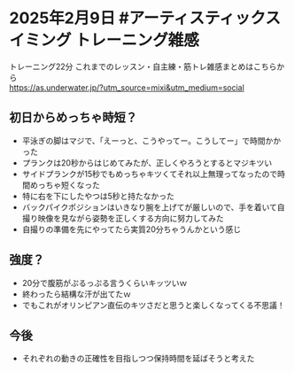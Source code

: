 # 2025年2月9日 #アーティスティックスイミング トレーニング雑感
トレーニング22分
これまでのレッスン・自主練・筋トレ雑感まとめはこちらから  
https://as.underwater.jp/?utm_source=mixi&utm_medium=social  
## 初日からめっちゃ時短？
- 平泳ぎの脚はマジで、「えーっと、こうやってー。こうしてー」で時間かかった
- プランクは20秒からはじめてみたが、正しくやろうとするとマジキツい
- サイドプランクが15秒でもめっちゃキツくてそれ以上無理ってなったので時間めっちゃ短くなった
- 特に右を下にしたやつは5秒と持たなかった
- バックパイクポジションはいきなり腕を上げてが厳しいので、手を着いて自撮り映像を見ながら姿勢を正しくする方向に努力してみた
- 自撮りの準備を先にやってたら実質20分ちゃうんかという感じ
## 強度？
- 20分で腹筋がぷるっぷる言うくらいキッツいｗ
- 終わったら結構な汗が出てたｗ
- でもこれがオリンピアン直伝のキツさだと思うと楽しくなってくる不思議！
## 今後
- それぞれの動きの正確性を目指しつつ保持時間を延ばそうと考えた